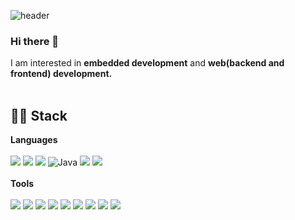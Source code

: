 ![header](https://capsule-render.vercel.app/api?type=waving&color=timeGradient&text=yeji's%20GitHub%20&animation=twinkling&fontSize=40&fontAlignY=40&fontAlign=70&height=200)

### Hi there 👋
I am interested in **embedded development** and **web(backend and frontend) development.**
<br>
<br>
## 🏄‍♀️ Stack 
 **Languages**<br><br>
  <img src="https://img.shields.io/badge/cplusplus-00599C?style=for-the-badge&logo=cplusplus&logoColor=white">
  <img src="https://img.shields.io/badge/c-A8B9CC?style=for-the-badge&logo=c&logoColor=white">
  <img src="https://img.shields.io/badge/python-3776AB?style=for-the-badge&logo=python&logoColor=white">
  <img alt="Java" src ="https://img.shields.io/badge/Java-007396.svg?&style=for-the-badge&logo=Java&logoColor=white"/>
  <img src="https://img.shields.io/badge/html5-E34F26?style=for-the-badge&logo=html5&logoColor=white">
  <img src="https://img.shields.io/badge/css3-1572B6?style=for-the-badge&logo=css3&logoColor=white">
  <br><br>
**Tools**<br><br>
  <img src="https://img.shields.io/badge/visualstudio-5C2D91?style=for-the-badge&logo=visualstudio&logoColor=white"> 
  <img src="https://img.shields.io/badge/visualstudiocode-007ACC?style=for-the-badge&logo=visualstudiocode&logoColor=white">
  <img src="https://img.shields.io/badge/pycharm-000000?style=for-the-badge&logo=pycharm&logoColor=white"> 
  <img src="https://img.shields.io/badge/spring-6DB33F?style=for-the-badge&logo=spring&logoColor=white"> 
  <img src="https://img.shields.io/badge/mysql-4479A1?style=for-the-badge&logo=mysql&logoColor=white">
  <img src="https://img.shields.io/badge/linux-FCC624?style=for-the-badge&logo=linux&logoColor=white">
  <img src="https://img.shields.io/badge/github-181717?style=for-the-badge&logo=github&logoColor=white">
  <img src="https://img.shields.io/badge/docker-2496ED?style=for-the-badge&logo=docker&logoColor=white">
  <img src="https://img.shields.io/badge/notion-000000?style=for-the-badge&logo=notion&logoColor=white">

  <br>
  <br>
 
